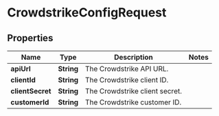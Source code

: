 # CrowdstrikeConfigRequest

## Properties
Name | Type | Description | Notes
------------ | ------------- | ------------- | -------------
**apiUrl** | **String** | The Crowdstrike API URL. | 
**clientId** | **String** | The Crowdstrike client ID. | 
**clientSecret** | **String** | The Crowdstrike client secret. | 
**customerId** | **String** | The Crowdstrike customer ID. | 
